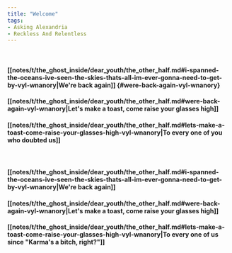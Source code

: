 ```yaml
---
title: "Welcome"
tags:
- Asking Alexandria
- Reckless And Relentless
---
```

&nbsp;
#### [[notes/t/the_ghost_inside/dear_youth/the_other_half.md#i-spanned-the-oceans-ive-seen-the-skies-thats-all-im-ever-gonna-need-to-get-by-vyl-wnanory|We're back again]] {#were-back-again-vyl-wnanory}
#### [[notes/t/the_ghost_inside/dear_youth/the_other_half.md#were-back-again-vyl-wnanory|Let's make a toast, come raise your glasses high]]
#### [[notes/t/the_ghost_inside/dear_youth/the_other_half.md#lets-make-a-toast-come-raise-your-glasses-high-vyl-wnanory|To every one of you who doubted us]]
&nbsp;
#### [[notes/t/the_ghost_inside/dear_youth/the_other_half.md#i-spanned-the-oceans-ive-seen-the-skies-thats-all-im-ever-gonna-need-to-get-by-vyl-wnanory|We're back again]]
#### [[notes/t/the_ghost_inside/dear_youth/the_other_half.md#were-back-again-vyl-wnanory|Let's make a toast, come raise your glasses high]]
#### [[notes/t/the_ghost_inside/dear_youth/the_other_half.md#lets-make-a-toast-come-raise-your-glasses-high-vyl-wnanory|To every one of us since "Karma's a bitch, right?"]]
